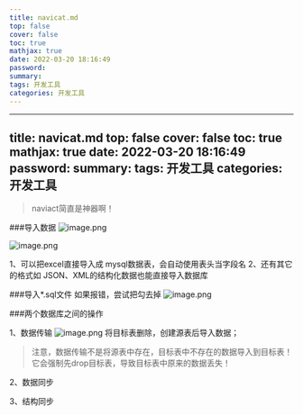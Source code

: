 ```yaml
---
title: navicat.md
top: false
cover: false
toc: true
mathjax: true
date: 2022-03-20 18:16:49
password:
summary:
tags: 开发工具
categories: 开发工具
---
```

---
title: navicat.md
top: false
cover: false
toc: true
mathjax: true
date: 2022-03-20 18:16:49
password:
summary:
tags: 开发工具
categories: 开发工具
---
>naviact简直是神器啊！



###导入数据
![image.png](https://upload-images.jianshu.io/upload_images/13965490-121ab32ad46ab7cb.png?imageMogr2/auto-orient/strip%7CimageView2/2/w/1240)

![image.png](https://upload-images.jianshu.io/upload_images/13965490-66482f25d80382f3.png?imageMogr2/auto-orient/strip%7CimageView2/2/w/1240)

1、可以把excel直接导入成 mysql数据表，会自动使用表头当字段名
2、还有其它的格式如 JSON、XML的结构化数据也能直接导入数据库

###导入*.sql文件
如果报错，尝试把勾去掉
![image.png](https://upload-images.jianshu.io/upload_images/13965490-b90250bac96f410b.png?imageMogr2/auto-orient/strip%7CimageView2/2/w/1240)





###两个数据库之间的操作

1、数据传输
![image.png](https://upload-images.jianshu.io/upload_images/13965490-031a8959c8790d29.png?imageMogr2/auto-orient/strip%7CimageView2/2/w/1240)
将目标表删除，创建源表后导入数据；
>注意，数据传输不是将源表中存在，目标表中不存在的数据导入到目标表！它会强制先drop目标表，导致目标表中原来的数据丢失！

2、数据同步

3、结构同步
